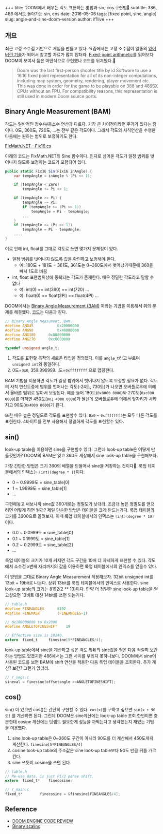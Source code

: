+++
title: DOOM에서 배우는 각도 표현하는 방법과 sin, cos 구현법
subtitle: 386, 486 에서도 돌아가는 sin, cos
date: 2016-05-06
tags: [fixed point, sine, angle]
slug: angle-and-sine-doom-version
author: if1live
+++

## 개요

최근 고정 소수점 기반으로 게임을 만들고 있다.
요즘에서는 고정 소수점이 일종의 [잃어버린 기술][namu_lost_tech]가 되어서 참고할 자료가 많지 않더라.
[Fixed-point arithmetic][wiki_fixed_point]를 읽어보다 DOOM이 보여서 둠은 어떤식으로 구현했나 코드를 뒤져봤다.

> Doom was the last first-person shooter title by id Software
> to use a 16.16 fixed point representation for all of its non-integer computations,
> including map system, geometry, rendering, player movement etc.
> This was done in order for the game to be playable on 386 and 486SX CPUs without an FPU.
> For compatibility reasons, this representation is still used in modern Doom source ports.

## Binary Angle Measurement (BAM)

각도는 일반적인 정수/부동소수 연산과 다르다. 가장 큰 차이점이라면 주기가 있다는 점이다.
0도, 360도, 720도, ...는 전부 같은 각도이다. 그래서 각도의 사칙연산을 수행한 다음에는 원하는 범위로 보정하기도 한다.

[FixMath.NET - Fix16.cs](https://bitbucket.org/se5a/fixmath.net/src/46f109457efaf6821c26ee991a0bc69d81b3ed63/Fix16.cs?fileviewer=file-view-default#Fix16.cs-390:409)

아래의 코드는 FixMath.NET의 Sine 함수이다. 인자로 넘어온 각도가 일정 범위를 벗어나지 않도록 보정하는 코드가 포함되어 있다.

```csharp
public static Fix16 Sin(Fix16 inAngle) {
    var tempAngle = inAngle % (Pi << 1);

    if (tempAngle < Zero)
        tempAngle += Pi << 1;

    if (tempAngle >= Pi) {
        tempAngle -= Pi;
        if (tempAngle >= (Pi >> 1))
            tempAngle = Pi - tempAngle;
        ...
    }
    if (tempAngle >= (Pi >> 1))
        tempAngle = Pi - tempAngle;
    ....
}
```

이로 인해 int, float를 그대로 각도로 쓰면 몇가지 문제점이 있다.

* 일점 범위를 벗어나지 않도록 값을 확인하고 보정해야 한다.
    * 예: 180도 + 181도 = 361도, 361도는 0~360도에서 벗어났기때문에 360을 빼서 1도로 바꿈
* int, float 표현범위상에 중복되는 각도가 존재한다. 매우 정밀한 각도라고 말할 수 없다
    * 예: int(0) == int(360) == int(720) ...
    * 예: float(0) == float(2PI) == float(4PI) ...

DOOM에서는 [Binary Angle Measurement (BAM)][wiki_binary_scaling] 이라는 기법을 이용해서 위의 문제를 해결했다.
[코드][doom_table_h]는 다음과 같다.

```c
// Binary Angle Measument, BAM.
#define ANG45			0x20000000
#define ANG90			0x40000000
#define ANG180		0x80000000
#define ANG270		0xc0000000

typedef unsigned angle_t;
```

1. 각도를 표현할 목적의 새로운 타입을 정의했다. 이를 `angle_t`라고 부르며 `unsigned int`와 동일하다.
2. 0도=`0x0`, 359.999999...도=`0xffffffff` 으로 맵핑한다.

BAM 기법을 이용하면 각도가 일정 범위에서 벗어나지 않도록 보정할 필요가 없다.
각도의 사칙 연산도중에 범위를 벗어나는 각도(-24도, 730도)가 나오면 오버플로우에 의해서 올바른 범위로 알아서 보정된다.
예를 들어 180도(`0x8000 0000`)와 270도(`0xc000 0000`)를 더하면 450도(`0x1 4000 0000`)가 될텐데 오버플로우에 의해서 앞자리가 사라지고 90도(`0x4000 0000`)가 된다.

또한 매우 높은 정밀도로 각도를 표현할수 있다.
`0x0` ~ `0xffffffff`는 모두 다른 각도를 표현한다. 4바이트를 전부 사용해서 정밀하게 각도를 표현할수 있다.

## sin()

look-up table을 이용하면 sine을 구현할수 있다. 그런데 look-up table은 어떻게 만들것인가?
DOOM의 BAM은 잊고 360도 세상에서 sine look-up table을 구현해보자.

가장 간단한 방법은 크기 360의 배열을 만들어서 sine을 저장하는 것이다.
룩업 테이블에서의 인덱스는 `(int)(degree * 1)`이다.

* 0 ~ 0.9999도 = sine_table[0]
* 1 ~ 1.9999도 = sine_table[1]
* ...

구현해놓고 써보니까 sine값 360개로는 정밀도가 낮더라. 조금더 높은 정밀도를 얻으려면 어떻게 하면 될까?
제일 단순한 방법은 테이블을 크게 만드는거다. 룩업 테이블의 크기를 3600으로 올려보자.
이때 룩업 테이블에서의 인덱스는 `(int)(degree * 10)`이다.

* 0.0 ~ 0.0999도 = sine_table[0]
* 0.1 ~ 0.1999도 = sine_table[1]
* 0.2 ~ 0.2999도 = sine_table[2]
* ...

룩업 테이블의 크기가 10개 커지면 각도 구간을 10배 더 자세하게 표현할 수 있다.
각도에서 소수점 x번째 자리까지의 값을 이용하면 룩업 테이블에서의 인덱스를 얻을수 있다.


이 방법을 그대로 Binary Angle Measurement 적용해보자.
32bit unsigned int를 13bit + 19bit로 나눈다.
상위 13bit를 룩업 테이블에서의 인덱스로 사용한다.
sine look-up table의 크기는 8192(2 ** 13)이다.
만약 더 정밀한 sine look-up table을 얻고싶으면 13비트 대신 14bit를 쓰면 되는거다.

```c
// table.h
#define FINEANGLES		8192
#define FINEMASK		(FINEANGLES-1)

// 0x100000000 to 0x2000
#define ANGLETOFINESHIFT	19

// Effective size is 10240.
extern  fixed_t		finesine[5*FINEANGLES/4];
```

look-up table에서 sine을 계산하고 싶은 각도 앞뒤의 sine값을 얻은 다음 적절히 보간하는 방법도 있겠지만 486에서는 그런 사치를 부리지 못하나보다.
DOOM에서 sine이 사용된 코드를 보면 BAM에 shift 연산을 적용한 다음 룩업 테이블을 조회한다. 추가 계산? 보간? 그런거 없더라.

```c
// r_segs.c
sineval = finesine[offsetangle >>ANGLETOFINESHIFT];
```

## cos()
sin() 이 있으면 cos()는 간단히 구현할 수 있다.
`cos(x)`를 구하고 싶으면 `sin(x + 90도)` 를 계산하면 된다.
그런데 DOOM은 sine계산에는 look-up table 조회 한번이면 충분한데 cosine 계산에는 덧셈도 필요한게 성능을 까먹는다고 생각했는지 재밌는 기법을 이용했다.

1. sine look-up table은 0~360도 구간이 아니라 90도를 더 계산해서 450도까지 계산한다. `finesine[5*FINEANGLES/4]`
2. cosine look-up table의 주소값은 sine look-up table보다 90도 만큼 뒤를 가르킨다.
3. sine 쓰듯이 cosine을 쓰면 된다.

```c
// table.h
// Re-use data, is just PI/2 pahse shift.
extern  fixed_t*	finecosine;

// r_main.c
fixed_t*		finecosine = &finesine[FINEANGLES/4];
```

## Reference
* [DOOM ENGINE CODE REVIEW](http://fabiensanglard.net/doomIphone/doomClassicRenderer.php)
* [Binary scaling][wiki_binary_scaling]

[wiki_fixed_point]: https://en.wikipedia.org/wiki/Fixed-point_arithmetic
[wiki_binary_scaling]: https://en.wikipedia.org/wiki/Binary_scaling
[namu_lost_tech]: https://namu.wiki/w/%EB%A1%9C%EC%8A%A4%ED%8A%B8%20%ED%85%8C%ED%81%AC%EB%86%80%EB%9F%AC%EC%A7%80
[doom_table_h]: https://github.com/id-Software/DOOM/blob/master/linuxdoom-1.10/tables.h
